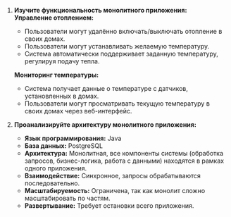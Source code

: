 1. **Изучите функциональность монолитного приложения:**
    **Управление отоплением:**
    
    - Пользователи могут удалённо включать/выключать отопление в своих домах.
    - Пользователи могут устанавливать желаемую температуру.
    - Система автоматически поддерживает заданную температуру, регулируя подачу тепла.
    
    **Мониторинг температуры:**
    
    - Система получает данные о температуре с датчиков, установленных в домах.
    - Пользователи могут просматривать текущую температуру в своих домах через веб-интерфейс.

2. **Проанализируйте архитектуру монолитного приложения:**
    - **Язык программирования:** Java
    - **База данных:** PostgreSQL
    - **Архитектура:** Монолитная, все компоненты системы (обработка запросов, бизнес-логика, работа с данными) находятся в рамках одного приложения.
    - **Взаимодействие:** Синхронное, запросы обрабатываются последовательно.
    - **Масштабируемость:** Ограничена, так как монолит сложно масштабировать по частям.
    - **Развертывание:** Требует остановки всего приложения.